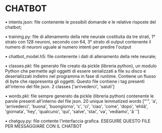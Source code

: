 # CHATBOT
• intents.json: file contenente le possibili domande e le relative risposte del chatbot;

• training.py: file di allenamento della rete neurale costituita da tre strati,
1° strato con 128 neuroni, secondo con 64, 3° strato di output contenente il numero di neuroni uguale al numero intenti per predire l'output

• chatbot_model.h5: file contenente i dati di allenamento della rete neurale;

• classes.pkl: file generato file creato da pickle (libreria python), un modulo Python che permette agli oggetti di essere serializzati a file su disco 
e deserializzati indietro nel programma in fase di runtime. Contiene un flusso di byte che rappresenta gli oggetti.
Questo file contiene i tag presenti all'interno del file json.
2 classes ['arrivederci', 'saluti']

• words.pkl: file sempre generato da pickle (libreria python) contenente le parole presenti all'interno del file json.
20 unique lemmatized words ["'", 'a', 'arrivederci', 'buona', 'buongiorno', 'c', 'ci', 'ciao', 'come', 'dopo', 'ehilã', 
'giornata', 'hey', 'qualcuno', 'qui', 'salve', 'stai', 'va', 'vediamo', 'ã¨']

• chatguy.py: file contente l'interfaccia grafica. ESEGUIRE QUESTO FILE PER MESSAGGIARE CON IL CHATBOT






